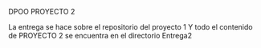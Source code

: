DPOO PROYECTO 2

La entrega se hace sobre el repositorio del proyecto 1
Y todo el contenido de PROYECTO 2 se encuentra en el directorio Entrega2
